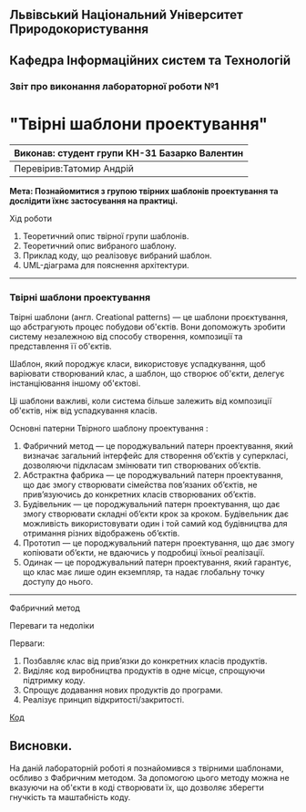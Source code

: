 ## Львівський Національний Університет Природокористування
## Кафедра Інформаційних систем та Технологій



### Звіт про виконання лабораторної роботи №1
# "Твірні шаблони проектування"



| Виконав: студент групи КН-31 Базарко Валентин |
|----------------------------------------------|
| Перевірив:Татомир Андрій            |




**Мета:
Познайомитися з групою твірних шаблонів проектування та дослідити їхнє застосування на практиці.**


Хід роботи

1. Теоретичний опис твірної групи шаблонів.
2. Теоретичний опис вибраного шаблону.
3. Приклад коду, що реалізовує вибраний шаблон.
4. UML-діаграма для пояснення архітектури.
_____________________________
###  Твірні шаблони  проектування

Твірні шаблони (англ. Creational patterns) — це шаблони проєктування, що абстрагують процес побудови об'єктів. Вони допоможуть зробити систему незалежною від способу створення, композиції та представлення її об'єктів.

Шаблон, який породжує класи, використовує успадкування, щоб варіювати створюваний клас, а шаблон, що створює об'єкти, делегує інстанціювання іншому об'єктові.

Ці шаблони важливі, коли система більше залежить від композиції об'єктів, ніж від успадкування класів.

Основні патерни Твірного шаблону проектування :

1. Фабричний метод — це породжувальний патерн проектування, який визначає загальний інтерфейс для створення об’єктів у суперкласі, дозволяючи підкласам змінювати тип створюваних об’єктів.
2. Абстрактна фабрика — це породжувальний патерн проектування, що дає змогу створювати сімейства пов’язаних об’єктів, не прив’язуючись до конкретних класів створюваних об’єктів.
3. Будівельник — це породжувальний патерн проектування, що дає змогу створювати складні об’єкти крок за кроком. Будівельник дає можливість використовувати один і той самий код будівництва для отримання різних відображень об’єктів.
4. Прототип — це породжувальний патерн проектування, що дає змогу копіювати об’єкти, не вдаючись у подробиці їхньої реалізації.
5. Одинак — це породжувальний патерн проектування, який гарантує, що клас має лише один екземпляр, та надає глобальну точку доступу до нього.
_______________________________

Фабричний метод

Переваги та недоліки

Перваги:
1. Позбавляє клас від прив’язки до конкретних класів продуктів.
2. Виділяє код виробництва продуктів в одне місце, спрощуючи підтримку коду.
3. Спрощує додавання нових продуктів до програми.
4. Реалізує принцип відкритості/закритості.

[Код](lab1.py)
## Висновки. 

На даній лабораторній роботі я познайомився з твірними шаблонами, осбливо з Фабричним методом. За допомогою цього методу можна не вказуючи на об'єкти в коді створювати їх, що дозволяє зберегти гнучкість та маштабність коду.
